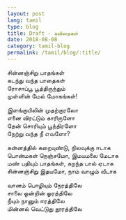 ```yaml
---
layout: post
lang: tamil
type: blog
title: Draft - கவிதைகள்
date: 2018-08-08
category: tamil-blog
permalink: /tamil/blog/:title/
---
```


சின்னஞ்சிறு பாதங்கள் <br/>
கடந்து வந்த பாதைகள் <br/>
ரோசாப்பூ பூத்திருந்தும் <br/>
முள்ளின் மேல் மோகங்கள்!

இளங்குயிலின் முதற்குரலோ <br/>
எனை விரட்டும் காரிருளோ <br/>
தேன் சொரியும் பூந்திரளோ <br/>
நேற்று வந்த நீ எவளோ?

கன்னத்தில் கறையுண்டு, நிலவுக்கு ஈடாக <br/>
பொன்மகள் நெஞ்சமோ, இமயமலை மேடாக <br/>
மண் பதியும் பாதங்கள், கறந்த பால் ஏடாக <br/>
சின்னஞ்சிறு இதயமோ, நாம் வாழும் வீடாக

வானம் பொழியும் நேரத்திலே <br/>
சாலை ஒன்றின் ஓரத்திலே <br/>
நீயும் நானும் ஈரத்திலே <br/>
மின்னல் வெட்டுது தூரத்திலே

